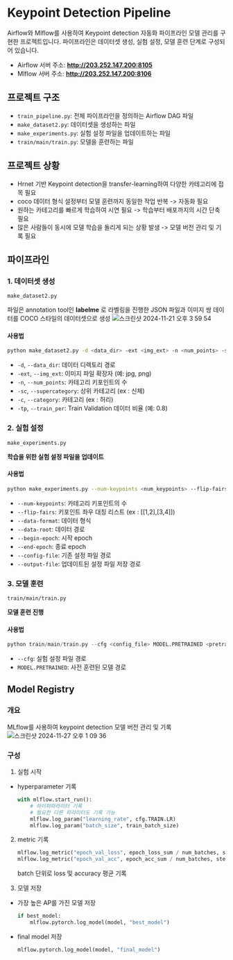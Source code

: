 # Keypoint Detection Pipeline

Airflow와 Mlflow를 사용하여 Keypoint detection 자동화 파이프라인 모델 관리를 구현한 프로젝트입니다. 파이프라인은 데이터셋 생성, 실험 설정, 모델 훈련 단계로 구성되어 있습니다.

- Airflow 서버 주소: **http://203.252.147.200:8105**
- Mlflow 서버 주소: **http://203.252.147.200:8106**

## 프로젝트 구조

- `train_pipeline.py`: 전체 파이프라인을 정의하는 Airflow DAG 파일
- `make_dataset2.py`: 데이터셋을 생성하는 파일
- `make_experiments.py`: 실험 설정 파일을 업데이트하는 파일
- `train/main/train.py`: 모델을 훈련하는 파일

## 프로젝트 상황
- Hrnet 기반 Keypoint detection을 transfer-learning하여 다양한 카테고리에 접목 필요
- coco 데이터 형식 설정부터 모델 훈련까지 동일한 작업 반복 -> 자동화 필요
- 원하는 카테고리를 빠르게 학습하여 시연 필요 -> 학습부터 배포까지의 시간 단축 필요
- 많은 사람들이 동시에 모델 학습을 돌리게 되는 상황 발생 -> 모델 버전 관리 및 기록 필요

## 파이프라인

### 1. 데이터셋 생성

`make_dataset2.py` 

파일은 annotation tool인 **labelme** 로 라벨링을 진행한 JSON 파일과 이미지 쌍 데이터를 COCO 스타일의 데이터셋으로 생성
![스크린샷 2024-11-21 오후 3 59 54](https://github.com/user-attachments/assets/6f6d529c-cc3d-495b-b3eb-fa2e6161c76f)

#### 사용법


```bash
python make_dataset2.py -d <data_dir> -ext <img_ext> -n <num_points> -sc <supercategory> -c <category> -tp <train_per>
```


- `-d`, `--data_dir`: 데이터 디렉토리 경로
- `-ext`, `--img_ext`: 이미지 파일 확장자 (예: jpg, png)
- `-n`, `--num_points`: 카테고리 키포인트의 수
- `-sc`, `--supercategory`: 상위 카테고리 (ex : 신체)
- `-c`, `--category`: 카테고리 (ex : 허리)
- `-tp`, `--train_per`: Train Validation 데이터 비율 (예: 0.8)



### 2. 실험 설정

`make_experiments.py`

**학습을 위한 실험 설정 파일을 업데이트**

#### 사용법

```bash
python make_experiments.py --num-keypoints <num_keypoints> --flip-fairs <flip_fairs> --data-format <data_format> --data-root <data_root> --begin-epoch <begin_epoch> --end-epoch <end_epoch> --config-file <config_file> --output-file <output_file>
```

- `--num-keypoints`: 카테고리 키포인트의 수
- `--flip-fairs`: 키포인트 좌우 대칭 리스트 (ex : [[1,2],[3,4]])
- `--data-format`: 데이터 형식
- `--data-root`: 데이터 경로
- `--begin-epoch`: 시작 epoch
- `--end-epoch`: 종료 epoch
- `--config-file`: 기존 설정 파일 경로
- `--output-file`: 업데이트된 설정 파일 저장 경로

### 3. 모델 훈련

`train/main/train.py` 

**모델 훈련 진행**

#### 사용법
```python
python train/main/train.py --cfg <config_file> MODEL.PRETRAINED <pretrained_model>
```

- `--cfg`: 실험 설정 파일 경로
- `MODEL.PRETRAINED`: 사전 훈련된 모델 경로

## Model Registry

### 개요

MLflow를 사용하여 keypoint detection 모델 버전 관리 및 기록
![스크린샷 2024-11-27 오후 1 09 36](https://github.com/user-attachments/assets/89ae7a2b-2454-4253-ae17-f3ad8ee98258)


### 구성

1. 실험 시작 
- hyperparameter 기록
    ```python
    with mlflow.start_run():
        # 하이퍼파라미터 기록
        # 필요한 다른 파라미터도 기록 가능
        mlflow.log_param("learning_rate", cfg.TRAIN.LR)
        mlflow.log_param("batch_size", train_batch_size)
    ```
2. metric 기록
    ```python
    mlflow.log_metric("epoch_val_loss", epoch_loss_sum / num_batches, step=epoch)
    mlflow.log_metric("epoch_val_acc", epoch_acc_sum / num_batches, step=epoch)
    ```
    batch 단위로 loss 및 accuracy 평균 기록
    
3. 모델 저장


-  가장 높은 AP를 가진 모델 저장
    ```python
    if best_model:
        mlflow.pytorch.log_model(model, "best_model")
    ```
- final model 저장
    ```python
    mlflow.pytorch.log_model(model, "final_model")
    ```
